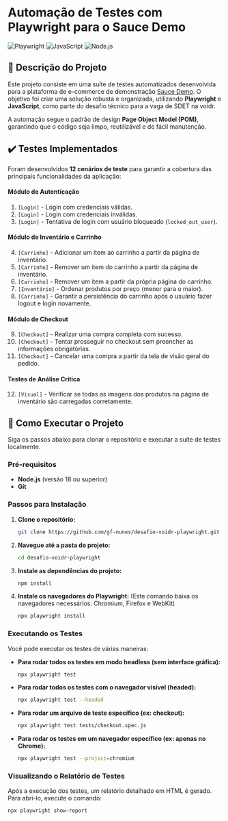 # Automação de Testes com Playwright para o Sauce Demo

![Playwright](https://img.shields.io/badge/Teste%20com-Playwright-2EAD33?style=for-the-badge&logo=playwright)
![JavaScript](https://img.shields.io/badge/Linguagem-JavaScript-F7DF1E?style=for-the-badge&logo=javascript)
![Node.js](https://img.shields.io/badge/Ambiente-Node.js-339933?style=for-the-badge&logo=nodedotjs)

## 📝 Descrição do Projeto

Este projeto consiste em uma suíte de testes automatizados desenvolvida para a plataforma de e-commerce de demonstração [Sauce Demo](https://www.saucedemo.com/). O objetivo foi criar uma solução robusta e organizada, utilizando **Playwright** e **JavaScript**, como parte do desafio técnico para a vaga de SDET na voidr.

A automação segue o padrão de design **Page Object Model (POM)**, garantindo que o código seja limpo, reutilizável e de fácil manutenção.

## ✔️ Testes Implementados

Foram desenvolvidos **12 cenários de teste** para garantir a cobertura das principais funcionalidades da aplicação:

#### Módulo de Autenticação
1.  `[Login]` - Login com credenciais válidas.
2.  `[Login]` - Login com credenciais inválidas.
3.  `[Login]` - Tentativa de login com usuário bloqueado (`locked_out_user`).

#### Módulo de Inventário e Carrinho
4.  `[Carrinho]` - Adicionar um item ao carrinho a partir da página de inventário.
5.  `[Carrinho]` - Remover um item do carrinho a partir da página de inventário.
6.  `[Carrinho]` - Remover um item a partir da própria página do carrinho.
7.  `[Inventário]` - Ordenar produtos por preço (menor para o maior).
8.  `[Carrinho]` - Garantir a persistência do carrinho após o usuário fazer logout e login novamente.

#### Módulo de Checkout
9.  `[Checkout]` - Realizar uma compra completa com sucesso.
10. `[Checkout]` - Tentar prosseguir no checkout sem preencher as informações obrigatórias.
11. `[Checkout]` - Cancelar uma compra a partir da tela de visão geral do pedido.

#### Testes de Análise Crítica
12. `[Visual]` - Verificar se todas as imagens dos produtos na página de inventário são carregadas corretamente.

## 🚀 Como Executar o Projeto

Siga os passos abaixo para clonar o repositório e executar a suíte de testes localmente.

### Pré-requisitos

* **Node.js** (versão 18 ou superior)
* **Git**

### Passos para Instalação

1.  **Clone o repositório:**
    ```bash
    git clone https://github.com/gf-nunes/desafio-voidr-playwright.git
    ```

2.  **Navegue até a pasta do projeto:**
    ```bash
    cd desafio-voidr-playwright
    ```

3.  **Instale as dependências do projeto:**
    ```bash
    npm install
    ```

4.  **Instale os navegadores do Playwright:**
    (Este comando baixa os navegadores necessários: Chromium, Firefox e WebKit)
    ```bash
    npx playwright install
    ```

### Executando os Testes

Você pode executar os testes de várias maneiras:

* **Para rodar todos os testes em modo headless (sem interface gráfica):**
    ```bash
    npx playwright test
    ```

* **Para rodar todos os testes com o navegador visível (headed):**
    ```bash
    npx playwright test --headed
    ```

* **Para rodar um arquivo de teste específico (ex: checkout):**
    ```bash
    npx playwright test tests/checkout.spec.js
    ```

* **Para rodar os testes em um navegador específico (ex: apenas no Chrome):**
    ```bash
    npx playwright test --project=chromium
    ```

### Visualizando o Relatório de Testes

Após a execução dos testes, um relatório detalhado em HTML é gerado. Para abri-lo, execute o comando:

```bash
npx playwright show-report